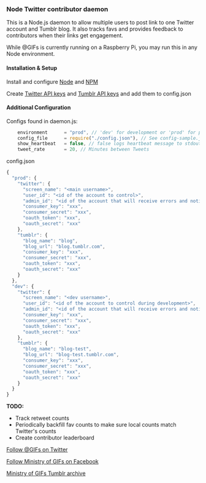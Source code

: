### Node Twitter contributor daemon ###

This is a Node.js daemon to allow multiple users to post link to one Twitter account and Tumblr blog. It also tracks favs and provides feedback to contributors when their links get engagement.

While @GIFs is currently running on a Raspberry Pi, you may run this in any Node environment.

#### Installation & Setup ####

Install and configure [Node](http://nodejs.org/) and [NPM](https://www.npmjs.org/)

Create [Twitter API keys](https://apps.twitter.com/) and [Tumblr API keys](http://www.tumblr.com/oauth/apps) and add them to config.json

#### Additional Configuration ####

Configs found in daemon.js:
```javascript
    environment      = "prod", // 'dev' for development or 'prod' for production
    config_file      = require("./config.json"), // See config-sample.json
    show_heartbeat   = false, // false logs heartbeat message to stdout only, true logs to logfile as well
    tweet_rate       = 20, // Minutes between Tweets
```

config.json
```javascript
{
  "prod": {
    "twitter": {
      "screen_name": "<main username>",
      "user_id": "<id of the account to control>",
      "admin_id": "<id of the account that will receive errors and notices>",
      "consumer_key": "xxx",
      "consumer_secret": "xxx",
      "oauth_token": "xxx",
      "oauth_secret": "xxx"
    },
    "tumblr": {
      "blog_name": "blog",
      "blog_url": "blog.tumblr.com",
      "consumer_key": "xxx",
      "consumer_secret": "xxx",
      "oauth_token": "xxx",
      "oauth_secret": "xxx"
    }
  },
  "dev": {
    "twitter": {
      "screen_name": "<dev username>",
      "user_id": "<id of the account to control during development>",
      "admin_id": "<id of the account that will receive errors and notices during development>",
      "consumer_key": "xxx",
      "consumer_secret": "xxx",
      "oauth_token": "xxx",
      "oauth_secret": "xxx"
    },
    "tumblr": {
      "blog_name": "blog-test",
      "blog_url": "blog-test.tumblr.com",
      "consumer_key": "xxx",
      "consumer_secret": "xxx",
      "oauth_token": "xxx",
      "oauth_secret": "xxx"
    }
  }
}
```
**TODO:**

* Track retweet counts
* Periodically backfill fav counts to make sure local counts match Twitter's counts
* Create contributor leaderboard


[Follow @GIFs on Twitter](https://twitter.com/gifs)

[Follow Ministry of GIFs on Facebook](https://www.facebook.com/theministryofgifs)

[Ministry of GIFs Tumblr archive](http://ministryofgifs.org)
